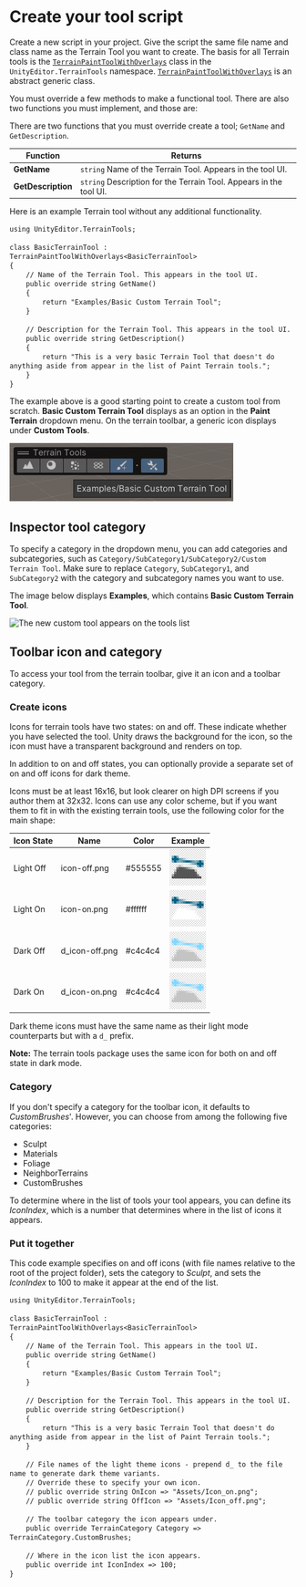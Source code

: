 # Create your tool script

Create a new script in your project. Give the script the same file name and class name as the Terrain Tool you want to create. The basis for all Terrain tools is the [`TerrainPaintToolWithOverlays`](ScriptRef:TerrainPaintToolWithOverlays) class in the `UnityEditor.TerrainTools` namespace. [`TerrainPaintToolWithOverlays`](ScriptRef:TerrainPaintToolWithOverlays) is an abstract generic class.

You must override a few methods to make a functional tool. There are also two functions you must implement, and those are:

There are two functions that you must override create a tool; `GetName` and `GetDescription`.

| Function           | Returns                                                      |
|--------------------| ------------------------------------------------------------ |
| **GetName**        | `string` Name of the Terrain Tool. Appears in the tool UI.   |
| **GetDescription** | `string` Description for the Terrain Tool. Appears in the tool UI. |

Here is an example Terrain tool without any additional functionality.

```
using UnityEditor.TerrainTools;

class BasicTerrainTool : TerrainPaintToolWithOverlays<BasicTerrainTool>
{
    // Name of the Terrain Tool. This appears in the tool UI.
    public override string GetName()
    {
        return "Examples/Basic Custom Terrain Tool";
    }

    // Description for the Terrain Tool. This appears in the tool UI.
    public override string GetDescription()
    {
        return "This is a very basic Terrain Tool that doesn't do anything aside from appear in the list of Paint Terrain tools.";
    }
}
```

The example above is a good starting point to create a custom tool from scratch. **Basic Custom Terrain Tool** displays as an option in the **Paint Terrain** dropdown menu. On the terrain toolbar, a generic icon displays under **Custom Tools**.

![The new tool displays under the custom tools category in the toolbar](images/basic-custom-tool-toolbar.png)

## Inspector tool category

To specify a category in the dropdown menu, you can add categories and subcategories, such as `Category/SubCategory1/SubCategory2/Custom Terrain Tool`. Make sure to replace `Category`, `SubCategory1`, and `SubCategory2` with the category and subcategory names you want to use.

The image below displays **Examples**, which contains **Basic Custom Terrain Tool**.

![The new custom tool appears on the tools list](images/1-21-Paint-Tool-Dropdown-Example-01.png)

## Toolbar icon and category

To access your tool from the terrain toolbar, give it an icon and a toolbar category. 

### Create icons

Icons for terrain tools have two states: on and off. These indicate whether you have selected the tool. Unity draws the background for the icon, so the icon must have a transparent background and renders on top.

In addition to on and off states, you can optionally provide a separate set of on and off icons for dark theme.

Icons must be at least 16x16, but look clearer on high DPI screens if you author them at 32x32. Icons can use any color scheme, but if you want them to fit in with the existing terrain tools, use the following color for the main shape:

| Icon State | Name           | Color   | Example                                              |
|------------|----------------|---------|------------------------------------------------------|
| Light Off | icon-off.png   | #555555 | ![Light icon off](images/example-icon-light-off.png) |
| Light On | icon-on.png    | #ffffff | ![Light icon on](images/example-icon-light-on.png)   |
| Dark Off | d_icon-off.png | #c4c4c4 | ![Dark icon off](images/example-icon-dark-mode.png)  |
| Dark On | d_icon-on.png  | #c4c4c4 | ![Dark icon on](images/example-icon-dark-mode.png)   |

Dark theme icons must have the same name as their light mode counterparts but with a `d_` prefix.

**Note:** The terrain tools package uses the same icon for both on and off state in dark mode.

### Category
If you don't specify a category for the toolbar icon, it defaults to _CustomBrushes_'. However, you can choose from among the following five categories:

* Sculpt
* Materials
* Foliage
* NeighborTerrains
* CustomBrushes

To determine where in the list of tools your tool appears, you can define its _IconIndex_, which is a number that determines where in the list of icons it appears.

### Put it together

This code example specifies on and off icons (with file names relative to the root of the project folder), sets the category to _Sculpt_, and sets the _IconIndex_ to 100 to make it appear at the end of the list.

```
using UnityEditor.TerrainTools;

class BasicTerrainTool : TerrainPaintToolWithOverlays<BasicTerrainTool>
{
    // Name of the Terrain Tool. This appears in the tool UI.
    public override string GetName()
    {
        return "Examples/Basic Custom Terrain Tool";
    }

    // Description for the Terrain Tool. This appears in the tool UI.
    public override string GetDescription()
    {
        return "This is a very basic Terrain Tool that doesn't do anything aside from appear in the list of Paint Terrain tools.";
    }
    
    // File names of the light theme icons - prepend d_ to the file name to generate dark theme variants.
    // Override these to specify your own icon.
    // public override string OnIcon => "Assets/Icon_on.png";
    // public override string OffIcon => "Assets/Icon_off.png";

    // The toolbar category the icon appears under.
    public override TerrainCategory Category => TerrainCategory.CustomBrushes;

    // Where in the icon list the icon appears.
    public override int IconIndex => 100;
}
```